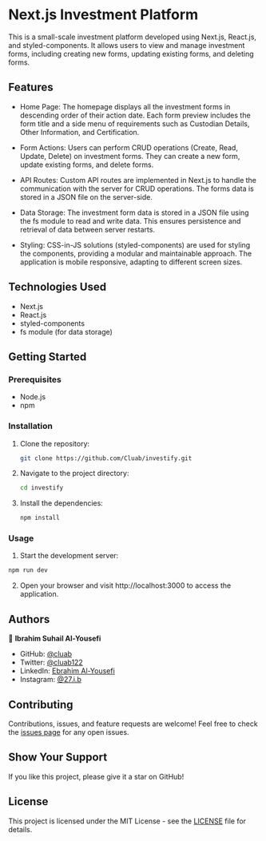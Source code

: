 # Next.js Investment Platform

This is a small-scale investment platform developed using Next.js, React.js, and styled-components. It allows users to view and manage investment forms, including creating new forms, updating existing forms, and deleting forms.

## Features

- Home Page: The homepage displays all the investment forms in descending order of their action date. Each form preview includes the form title and a side menu of requirements such as Custodian Details, Other Information, and Certification.

- Form Actions: Users can perform CRUD operations (Create, Read, Update, Delete) on investment forms. They can create a new form, update existing forms, and delete forms.

- API Routes: Custom API routes are implemented in Next.js to handle the communication with the server for CRUD operations. The forms data is stored in a JSON file on the server-side.

- Data Storage: The investment form data is stored in a JSON file using the fs module to read and write data. This ensures persistence and retrieval of data between server restarts.

- Styling: CSS-in-JS solutions (styled-components) are used for styling the components, providing a modular and maintainable approach. The application is mobile responsive, adapting to different screen sizes.

## Technologies Used

- Next.js
- React.js
- styled-components
- fs module (for data storage)

## Getting Started

### Prerequisites

- Node.js
- npm

### Installation

1. Clone the repository:

   ```bash
   git clone https://github.com/Cluab/investify.git
   ```

2. Navigate to the project directory:

   ```bash
   cd investify
   ```

3. Install the dependencies:

    ```bash
    npm install
    ```

### Usage

1. Start the development server:

  ```bash
  npm run dev
  ```

2. Open your browser and visit http://localhost:3000 to access the application.

## Authors

👤 **Ibrahim Suhail Al-Yousefi**

- GitHub: [@cluab](https://github.com/Cluab)
- Twitter: [@cluab122](https://twitter.com/cluab122)
- LinkedIn: [Ebrahim Al-Yousefi](https://www.linkedin.com/in/ebrahim-alyousefi/)
- Instagram: [@27.i.b](https://www.instagram.com/27.i.b/)

## Contributing

Contributions, issues, and feature requests are welcome! Feel free to check the [issues page](https://github.com/Cluab/investify/issues) for any open issues.

## Show Your Support

If you like this project, please give it a star on GitHub!

## License

This project is licensed under the MIT License - see the [LICENSE](./LICENSE) file for details.
